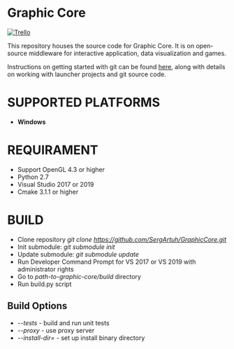﻿﻿﻿﻿﻿﻿Graphic Core===================[![Trello](https://img.shields.io/badge/board-trello-blue.svg)](https://trello.com/b/xPVj1uDM/graphiccore)This repository houses the source code for Graphic Core.It is on open-source middleware for interactive application, data visualization and games.Instructions on getting started with git can be found [here](http://docs.cryengine.com/display/CEPROG/Getting+Started+with+git), along with details on working with launcher projects and git source code.SUPPORTED PLATFORMS===================-   **Windows** REQUIRAMENT===================-   Support OpenGL 4.3 or higher-   Python 2.7-   Visual Studio 2017 or 2019-   Cmake  3.1.1 or higherBUILD===================-  Clone repository _git clone https://github.com/SergArtuh/GraphicCore.git_-  Init submodule: _git submodule init_-  Update submodule: _git submodule update_ -  Run Developer Command Prompt for VS 2017 or VS 2019 with administrator rights-  Go to _path-to-graphic-core/build_ directory -  Run build.py script## Build Options - --_tests_ - build and run unit tests- --_proxy_ - use proxy server- --_install-dir=_ - set up install binary directory 